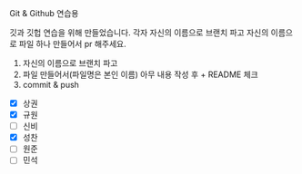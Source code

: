 Git & Github 연습용

깃과 깃헙 연습을 위해 만들었습니다. 
각자 자신의 이름으로 브랜치 파고 자신의 이름으로 파일 하나 만들어서 pr 해주세요.

1. 자신의 이름으로 브랜치 파고 
2. 파일 만들어서(파일명은 본인 이름) 아무 내용 작성 후 + README 체크 
3. commit & push

- [x] 상권 
- [x] 규원
- [ ] 신비
- [x] 성찬
- [ ] 원준
- [ ] 민석
